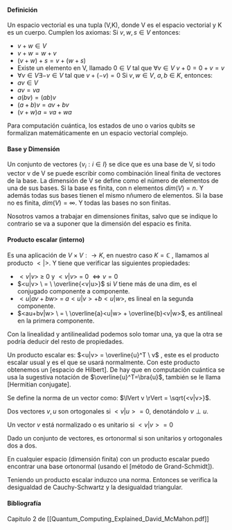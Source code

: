 #### Definición 
Un espacio vectorial es una tupla (V,K), donde V es el espacio vectorial y K es un cuerpo.
Cumplen los axiomas:
Si $v,w,s \in V$ entonces:
- $v + w \in V$
- $v + w = w +v$
- $(v + w) + s = v + (w + s)$
- Existe un elemento en V, llamado $0\in V$ tal que $\forall v \in V$ $v + 0 = 0 + v = v$
- $\forall v \in V \exists -v \in V$ tal que $v + (-v) = 0$
Si $v,w\in V$, $a,b \in K$, entonces:
- $av \in V$
- $av=va$
- $a(bv)=(ab)v$
- $(a+b)v=av+bv$
- $(v + w)a= va + wa$

Para computación cuántica, los estados de uno o varios qubits se formalizan matemáticamente en un espacio vectorial complejo.

#### Base y Dimensión
Un conjunto de vectores $\{v_i:i\in I\}$  se dice que es una base de V, si todo vector v de V se puede escribir como combinación lineal finita de vectores de la base.
La dimensión de V se define como el número de elementos de una de sus bases.
Si la base es finita, con n elementos $dim(V)=n$. Y además todas sus bases tienen el mismo nñumero de elementos.
Si la base no es finita, $dim(V)=\infty$. Y todas las bases no son finitas.

Nosotros vamos a trabajar en dimensiones finitas, salvo que se indique lo contrario se va a suponer que la dimensión del espacio es finita.

#### Producto escalar (interno)
Es una aplicación de $V\times V:\longrightarrow K$, en nuestro caso $K = \mathbb{C}$ , llamamos al producto $< | >$. Y tiene que verificar las siguientes propiedades:
- $<v|v> \ \geq  \ 0$ y $<v|v> \ = \ 0 \ \Leftrightarrow v=0$ 
- $<u|v> \ = \ \overline{<v|u>}$  si $V$ tiene más de una dim, es el conjugado componente a componente.
- $<u|av + bw> \ = \ a<u|v> + b<u|w>$, es lineal en la segunda componente.
- $<au+bv|w> \ = \ \overline{a}<u|w> + \overline{b}<v|w>$, es antilineal en la primera componente.

Con la linealidad y antilinealidad podemos solo tomar una, ya que la otra se podría deducir del resto de propiedades.

Un producto escalar es: $<u|v> = \overline{u}^T \ v$ , este es el producto escalar usual y es el que se usará normalmente. Con este producto obtenemos un [espacio de Hilbert].
De hay que en computación cuántica se usa la sugestiva notación de $\overline{u}^T=\bra{u}$, también se le llama [Hermitian conjugate].

Se define la norma de un vector como: $\lVert v \rVert = \sqrt{<v|v>}$.

Dos vectores $v,u$ son ortogonales si $<v|u> = 0$, denotándolo $v\perp u$.

Un vector $v$ está normalizado o es unitario si $<v|v> = 0$

Dado un conjunto de vectores, es ortonormal si son unitarios y ortogonales dos a dos.

En cualquier espacio (dimensión finita) con un producto escalar puedo encontrar una base ortonormal (usando el [método de Grand-Schmidt]).

Teniendo un producto escalar induzco una norma. Entonces se verifica la desigualdad de Cauchy-Schwartz y la desigualdad triangular.

#### Bibliografía

Capitulo 2 de [[Quantum_Computing_Explained_David_McMahon.pdf]]


